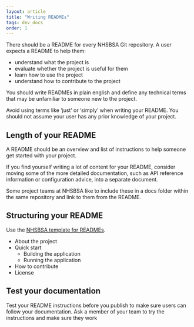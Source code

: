```yaml
---
layout: article
title: "Writing READMEs"
tags: dev_docs
order: 1
---
```

There should be a README for every NHSBSA Git repository. A user expects a README to help them:

* understand what the project is
* evaluate whether the project is useful for them
* learn how to use the project
* understand how to contribute to the project

You should write READMEs in plain english and define any technical terms that may be unfamiliar to someone new to the project.

Avoid using terms like ‘just’ or ‘simply’ when writing your README. You should not assume your user has any prior knowledge of your project.

## Length of your README

A README should be an overview and list of instructions to help someone get started with your project.

If you find yourself writing a lot of content for your README, consider moving some of the more detailed documentation, such as API reference information or configuration advice, into a separate document.

Some project teams at NHSBSA like to include these in a docs folder within the same repository and link to them from the README.

## Structuring your README

Use the [NHSBSA template for READMEs][nhsbsa_readme].

* About the project
* Quick start
  * Building the application
  * Running the application
* How to contribute
* License

## Test your documentation

Test your README instructions before you publish to make sure users can follow your documentation. Ask a member of your team to try the instructions and make sure they work

[nhsbsa_readme]: <https://dps-gitlab.service.nhsbsa/nhsbsa-libs/bsa-os-prototype/-/blob/feature/open-source-default-docs/README.md>
